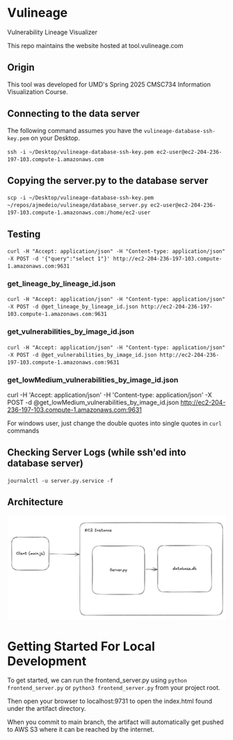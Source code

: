 # Vulineage
Vulnerability Lineage Visualizer

This repo maintains the website hosted at tool.vulineage.com

## Origin
This tool was developed for UMD's Spring 2025 CMSC734 Information Visualization Course.

## Connecting to the data server
The following command assumes you have the `vulineage-database-ssh-key.pem` on your Desktop.

`ssh -i ~/Desktop/vulineage-database-ssh-key.pem ec2-user@ec2-204-236-197-103.compute-1.amazonaws.com`

## Copying the server.py to the database server
`scp -i ~/Desktop/vulineage-database-ssh-key.pem ~/repos/ajmedeio/vulineage/database_server.py ec2-user@ec2-204-236-197-103.compute-1.amazonaws.com:/home/ec2-user`

## Testing
`curl -H "Accept: application/json" -H "Content-type: application/json" -X POST -d '{"query":"select 1"}' http://ec2-204-236-197-103.compute-1.amazonaws.com:9631`

### get_lineage_by_lineage_id.json
`curl -H "Accept: application/json" -H "Content-type: application/json" -X POST -d @get_lineage_by_lineage_id.json http://ec2-204-236-197-103.compute-1.amazonaws.com:9631`

### get_vulnerabilities_by_image_id.json
`curl -H "Accept: application/json" -H "Content-type: application/json" -X POST -d @get_vulnerabilities_by_image_id.json http://ec2-204-236-197-103.compute-1.amazonaws.com:9631`

### get_lowMedium_vulnerabilities_by_image_id.json
curl -H 'Accept: application/json' -H 'Content-type: application/json' -X POST -d @get_lowMedium_vulnerabilities_by_image_id.json http://ec2-204-236-197-103.compute-1.amazonaws.com:9631

For windows user, just change the double quotes into single quotes in `curl` commands

## Checking Server Logs (while ssh'ed into database server)
`journalctl -u server.py.service -f`

## Architecture
![Architecture diagram](docs/image.png)

# Getting Started For Local Development
To get started, we can run the frontend_server.py using `python frontend_server.py` or `python3 frontend_server.py` from your project root.

Then open your browser to localhost:9731 to open the index.html found under the artifact directory.

When you commit to main branch, the artifact will automatically get pushed to AWS S3 where it can be reached by the internet.

